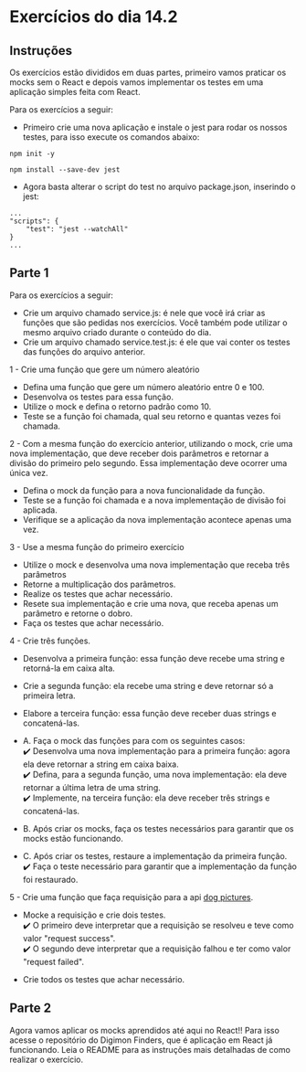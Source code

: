 # Exercícios do dia 14.2

## Instruções

Os exercícios estão divididos em duas partes, primeiro vamos praticar os mocks sem o React e depois vamos implementar os testes em uma aplicação simples feita com React.

Para os exercícios a seguir:

* Primeiro crie uma nova aplicação e instale o jest para rodar os nossos testes, para isso execute os comandos abaixo:

```
npm init -y

npm install --save-dev jest
```

* Agora basta alterar o script do test no arquivo package.json, inserindo o jest:

```
...
"scripts": {
    "test": "jest --watchAll"
}
...
```

## Parte 1

Para os exercícios a seguir:

* Crie um arquivo chamado service.js: é nele que você irá criar as funções que são pedidas nos exercícios. Você também pode utilizar o mesmo arquivo criado durante o conteúdo do dia.
* Crie um arquivo chamado service.test.js: é ele que vai conter os testes das funções do arquivo anterior.

1 - Crie uma função que gere um número aleatório
* Defina uma função que gere um número aleatório entre 0 e 100.
* Desenvolva os testes para essa função.
* Utilize o mock e defina o retorno padrão como 10.
* Teste se a função foi chamada, qual seu retorno e quantas vezes foi chamada.

2 - Com a mesma função do exercício anterior, utilizando o mock, crie uma nova implementação, que deve receber dois parâmetros e retornar a divisão do primeiro pelo segundo. Essa implementação deve ocorrer uma única vez.
* Defina o mock da função para a nova funcionalidade da função.
* Teste se a função foi chamada e a nova implementação de divisão foi aplicada.
* Verifique se a aplicação da nova implementação acontece apenas uma vez.

3 - Use a mesma função do primeiro exercício
* Utilize o mock e desenvolva uma nova implementação que receba três parâmetros
* Retorne a multiplicação dos parâmetros.
* Realize os testes que achar necessário.
* Resete sua implementação e crie uma nova, que receba apenas um parâmetro e retorne o dobro.
* Faça os testes que achar necessário.

4 - Crie três funções.
* Desenvolva a primeira função: essa função deve recebe uma string e retorná-la em caixa alta.
* Crie a segunda função: ela recebe uma string e deve retornar só a primeira letra.
* Elabore a terceira função: essa função deve receber duas strings e concatená-las.

* A. Faça o mock das funções para com os seguintes casos:<br />
✔️ Desenvolva uma nova implementação para a primeira função: agora ela deve retornar a string em caixa baixa.<br />
✔️ Defina, para a segunda função, uma nova implementação: ela deve retornar a última letra de uma string.<br />
✔️ Implemente, na terceira função: ela deve receber três strings e concatená-las.<br />

* B. Após criar os mocks, faça os testes necessários para garantir que os mocks estão funcionando.<br />

* C. Após criar os testes, restaure a implementação da primeira função.<br />
✔️ Faça o teste necessário para garantir que a implementação da função foi restaurado.<br />

5 - Crie uma função que faça requisição para a api [dog pictures](https://dog.ceo/dog-api/).

* Mocke a requisição e crie dois testes.<br />
✔️ O primeiro deve interpretar que a requisição se resolveu e teve como valor "request success".<br />
✔️ O segundo deve interpretar que a requisição falhou e ter como valor "request failed".<br />

* Crie todos os testes que achar necessário.<br />

##  Parte 2
Agora vamos aplicar os mocks aprendidos até aqui no React!!
Para isso acesse o repositório do Digimon Finders, que é aplicação em React já funcionando. Leia o README para as instruções mais detalhadas de como realizar o exercício.

